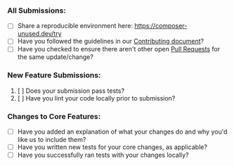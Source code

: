 ### All Submissions:

* [ ] Share a reproducible environment here: https://composer-unused.dev/try
* [ ] Have you followed the guidelines in our [Contributing document](https://github.com/composer-unused/composer-unused/blob/main/CONTRIBUTING.md)?
* [ ] Have you checked to ensure there aren't other open [Pull Requests](https://github.com/icanhazstring/composer-unused/pulls) for the same update/change?

<!-- You can erase any parts of this template not applicable to your Pull Request. -->

### New Feature Submissions:

1. [ ] Does your submission pass tests?
2. [ ] Have you lint your code locally prior to submission?

### Changes to Core Features:

* [ ] Have you added an explanation of what your changes do and why you'd like us to include them?
* [ ] Have you written new tests for your core changes, as applicable?
* [ ] Have you successfully ran tests with your changes locally?
